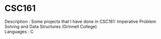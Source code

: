 # CSC161


Description : Some projects that I have done in CSC161: Imperative Problem Solving and Data Structures (Grinnell College) <br />
Languages   : C <br />

